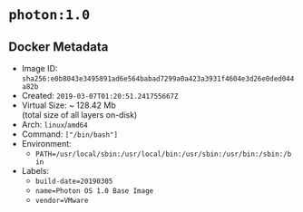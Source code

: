 # `photon:1.0`

## Docker Metadata

- Image ID: `sha256:e0b8043e3495891ad6e564babad7299a0a423a3931f4604e3d26e0ded044a82b`
- Created: `2019-03-07T01:20:51.241755667Z`
- Virtual Size: ~ 128.42 Mb  
  (total size of all layers on-disk)
- Arch: `linux`/`amd64`
- Command: `["/bin/bash"]`
- Environment:
  - `PATH=/usr/local/sbin:/usr/local/bin:/usr/sbin:/usr/bin:/sbin:/bin`
- Labels:
  - `build-date=20190305`
  - `name=Photon OS 1.0 Base Image`
  - `vendor=VMware`
